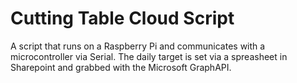 # Cutting Table Cloud Script
A script that runs on a Raspberry Pi and communicates with a microcontroller via Serial. The daily target is set via a spreasheet in Sharepoint and grabbed with the Microsoft GraphAPI. 
